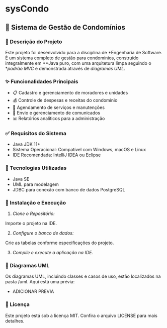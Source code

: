 # sysCondo

## 🌇 Sistema de Gestão de Condomínios
### 🏢 Descrição do Projeto
Este projeto foi desenvolvido para a disciplina de *Engenharia de Software. É um sistema completo de gestão para condomínios, construído integralmente em **Java puro, com uma arquitetura limpa seguindo o **padrão MVC* e demonstrada através de *diagramas UML*.

### ✨ Funcionalidades Principais
- 📋 Cadastro e gerenciamento de moradores e unidades
- 💰 Controle de despesas e receitas do condomínio
- 📅 Agendamento de serviços e manutenções
- 📢 Envio e gerenciamento de comunicados
- 📊 Relatórios analíticos para a administração

### ✅ Requisitos do Sistema
- Java JDK 11+
- Sistema Operacional: Compatível com Windows, macOS e Linux
- IDE Recomendada: IntelliJ IDEA ou Eclipse

### 🔧 Tecnologias Utilizadas
- Java SE
- UML para modelagem
- JDBC para conexão com banco de dados PostgreSQL

### 🚀 Instalação e Execução
1. *Clone o Repositório:*

Importe o projeto na IDE.

2. *Configure o banco de dados:*

Crie as tabelas conforme especificações do projeto.

3. *Compile e execute a aplicação na IDE.*

### 📐 Diagramas UML
Os diagramas UML, incluindo classes e casos de uso, estão localizados na pasta /uml. Aqui está uma prévia:

- ADICIONAR PREVIA

### 📜 Licença
Este projeto está sob a licença MIT. Confira o arquivo LICENSE para mais detalhes.
